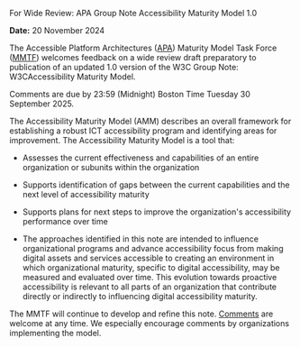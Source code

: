 For Wide Review: APA Group Note Accessibility Maturity Model 1.0

**Date:** 20 November 2024

The Accessible Platform Architectures
([APA](https://www.w3.org/groups/wg/apa/)) Maturity Model Task Force
([MMTF](https://www.w3.org/groups/tf/maturity/)) welcomes feedback on
a wide review draft preparatory to publication of an updated 1.0 version 
of the W3C Group Note: W3CAccessibility Maturity Model. 

Comments are due by 23:59 (Midnight) Boston Time Tuesday 30 September 2025.

The Accessibility Maturity Model (AMM) describes an overall framework for 
establishing a robust ICT accessibility program and identifying areas for 
improvement. The Accessibility Maturity Model is a tool that:

-   Assesses the current effectiveness and capabilities of an entire
    organization or subunits within the organization

-   Supports identification of gaps between the current capabilities and
    the next level of accessibility maturity

-   Supports plans for next steps to improve the organization\'s
    accessibility performance over time

-   The approaches identified in this note are intended to influence organizational programs and advance accessibility focus from making digital assets and services       accessible to creating an environment in which organizational maturity, specific to digital accessibility, may be measured and evaluated over time. This evolution     towards proactive accessibility is relevant to all parts of an organization that contribute directly or indirectly to influencing digital accessibility maturity.

The MMTF will continue to develop and refine this note.
[Comments](https://github.com/w3c/maturity-model/issues/new) are welcome
at any time. We especially encourage comments by organizations
implementing the model.
